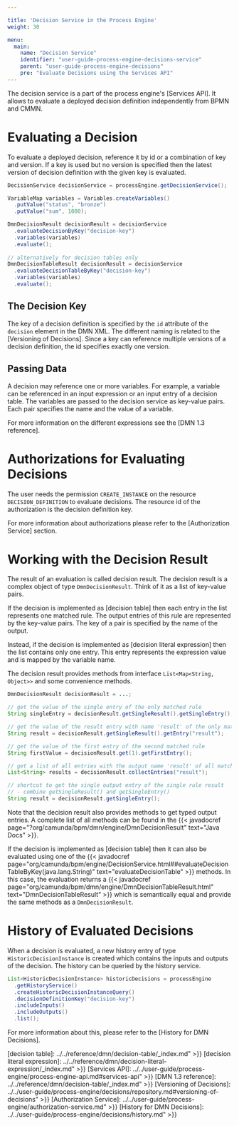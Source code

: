```yaml
---

title: 'Decision Service in the Process Engine'
weight: 30

menu:
  main:
    name: "Decision Service"
    identifier: "user-guide-process-engine-decisions-service"
    parent: "user-guide-process-engine-decisions"
    pre: "Evaluate Decisions using the Services API"
---
```


The decision service is a part of the process engine's [Services API]. It allows
to evaluate a deployed decision definition independently from BPMN and CMMN.

# Evaluating a Decision

To evaluate a deployed decision, reference it by id or a combination of key and version. If
a key is used but no version is specified then the latest version of decision
definition with the given key is evaluated.

```java
DecisionService decisionService = processEngine.getDecisionService();

VariableMap variables = Variables.createVariables()
  .putValue("status", "bronze")
  .putValue("sum", 1000);

DmnDecisionResult decisionResult = decisionService
  .evaluateDecisionByKey("decision-key")
  .variables(variables)
  .evaluate(); 
  
// alternatively for decision tables only
DmnDecisionTableResult decisionResult = decisionService
  .evaluateDecisionTableByKey("decision-key")
  .variables(variables)
  .evaluate(); 
```

## The Decision Key

The key of a decision definition is specified by the `id` attribute of the
`decision` element in the DMN XML. The different naming is related to the
[Versioning of Decisions]. Since a key can reference multiple versions of a
decision definition, the id specifies exactly one version.

## Passing Data

A decision may reference one or more variables. For example, a variable can be
referenced in an input expression or an input entry of a decision table. The
variables are passed to the decision service as key-value pairs. Each pair
specifies the name and the value of a variable.

For more information on the different expressions see the [DMN 1.3 reference].

# Authorizations for Evaluating Decisions

The user needs the permission `CREATE_INSTANCE` on the resource
`DECISION_DEFINITION` to evaluate decisions. The resource id of the
authorization is the decision definition key.

For more information about authorizations please refer to the [Authorization
Service] section.

# Working with the Decision Result

The result of an evaluation is called decision result. The decision result is a complex object
of type `DmnDecisionResult`. Think of it as a list of key-value pairs.

If the decision is implemented as [decision table] then each entry in the list represents one matched rule. The output entries of this
rule are represented by the key-value pairs. The key of a pair is specified by
the name of the output.

Instead, if the decision is implemented as [decision literal expression] then the list contains only one entry. This entry represents the expression value and is mapped by the variable name.

The decision result provides methods from interface `List<Map<String,
Object>>` and some convenience methods.

```java
DmnDecisionResult decisionResult = ...;

// get the value of the single entry of the only matched rule
String singleEntry = decisionResult.getSingleResult().getSingleEntry();

// get the value of the result entry with name 'result' of the only matched rule
String result = decisionResult.getSingleResult().getEntry("result");

// get the value of the first entry of the second matched rule
String firstValue = decisionResult.get(1).getFirstEntry();

// get a list of all entries with the output name 'result' of all matched rules
List<String> results = decisionResult.collectEntries("result");

// shortcut to get the single output entry of the single rule result
// - combine getSingleResult() and getSingleEntry()
String result = decisionResult.getSingleEntry();
```

Note that the decision result also provides methods to get typed output entries.
A complete list of all methods can be found in the {{< javadocref
page="?org/camunda/bpm/dmn/engine/DmnDecisionResult" text="Java Docs" >}}.

If the decision is implemented as [decision table] then it can also be evaluated using one of the 
{{< javadocref page="org/camunda/bpm/engine/DecisionService.html##evaluateDecisionTableByKey(java.lang.String)"
text="evaluateDecisionTable" >}} methods. In this case, the evaluation returns a {{< javadocref page="org/camunda/bpm/dmn/engine/DmnDecisionTableResult.html" text="DmnDecisionTableResult" >}} which is semantically equal and provide the same methods as a
`DmnDecisionResult`.

# History of Evaluated Decisions

When a decision is evaluated, a new history entry of type
`HistoricDecisionInstance` is created which contains the inputs and outputs of
the decision. The history can be queried by the history service.

```java
List<HistoricDecisionInstance> historicDecisions = processEngine
  .getHistoryService()
  .createHistoricDecisionInstanceQuery()
  .decisionDefinitionKey("decision-key")
  .includeInputs()
  .includeOutputs()
  .list();
```

For more information about this, please refer to the [History for DMN Decisions].

[decision table]: ../../reference/dmn/decision-table/_index.md" >}}
[decision literal expression]: ../../reference/dmn/decision-literal-expression/_index.md" >}}
[Services API]: ../../user-guide/process-engine/process-engine-api.md#services-api" >}}
[DMN 1.3 reference]: ../../reference/dmn/decision-table/_index.md" >}}
[Versioning of Decisions]: ../../user-guide/process-engine/decisions/repository.md#versioning-of-decisions" >}}
[Authorization Service]: ../../user-guide/process-engine/authorization-service.md" >}}
[History for DMN Decisions]: ../../user-guide/process-engine/decisions/history.md" >}}
